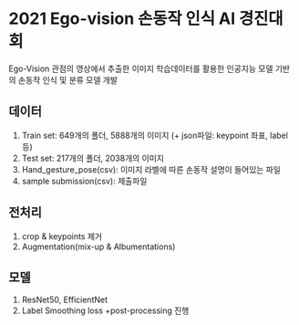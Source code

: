 # 2021 Ego-vision 손동작 인식 AI 경진대회
Ego-Vision 관점의 영상에서 추출한 이미지 학습데이터를 활용한 인공지능 모델 기반의 손동작 인식 및 분류 모델 개발

## 데이터
1. Train set: 649개의 폴더, 5888개의 이미지 (+ json파일: keypoint 좌표, label 등)
2. Test set: 217개의 폴더, 2038개의 이미지
3. Hand_gesture_pose(csv): 이미지 라벨에 따른 손동작 설명이 들어있는 파일
4. sample submission(csv): 제출파일

## 전처리
1. crop & keypoints 제거
2. Augmentation(mix-up & Albumentations)

## 모델
1. ResNet50, EfficientNet
2. Label Smoothing loss
+post-processing 진행

